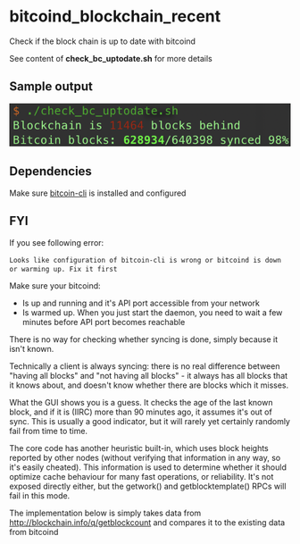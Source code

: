 # bitcoind_blockchain_recent
Check if the block chain is up to date with bitcoind

See content of **check_bc_uptodate.sh** for more details

## Sample output

![sampleone](https://github.com/rooty0/bitcoind_blockchain_recent/blob/master/sample1.png?raw=true)

## Dependencies

Make sure [bitcoin-cli](https://bitcoin.org/en/download) is installed and configured

## FYI

If you see following error:
```
Looks like configuration of bitcoin-cli is wrong or bitcoind is down or warming up. Fix it first
```
Make sure your bitcoind:
- Is up and running and it's API port accessible from your network
- Is warmed up. When you just start the daemon, you need to wait a few minutes before API port becomes reachable

There is no way for checking whether syncing is done, simply because it isn't known.

Technically a client is always syncing: there is no real difference between "having all blocks" and "not having all blocks" - it always has all blocks that it knows about, and doesn't know whether there are blocks which it misses.

What the GUI shows you is a guess. It checks the age of the last known block, and if it is (IIRC) more than 90 minutes ago, it assumes it's out of sync. This is usually a good indicator, but it will rarely yet certainly randomly fail from time to time.

The core code has another heuristic built-in, which uses block heights reported by other nodes (without verifying that information in any way, so it's easily cheated). This information is used to determine whether it should optimize cache behaviour for many fast operations, or reliability. It's not exposed directly either, but the getwork() and getblocktemplate() RPCs will fail in this mode.

The implementation below is simply takes data from http://blockchain.info/q/getblockcount and compares it to the existing data from bitcoind
